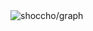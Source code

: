 
<!-- ![Top Langs](https://github-readme-stats.vercel.app/api/top-langs/?username=shoccho&layout=compact) -->
<img alt="shoccho/graph" src="https://github-profile-summary-cards.vercel.app/api/cards/profile-details?username=shoccho&amp;theme=github_dark"/>
